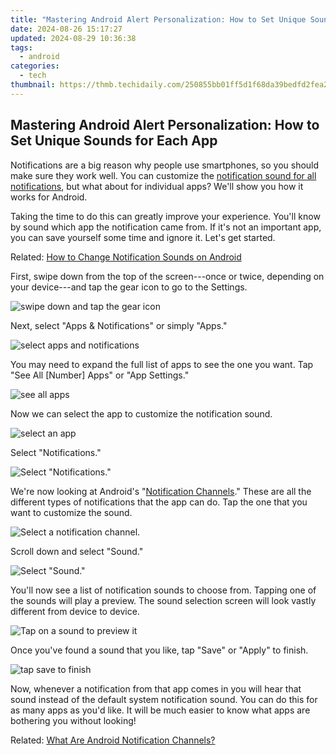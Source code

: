 ```yaml
---
title: "Mastering Android Alert Personalization: How to Set Unique Sounds for Each App"
date: 2024-08-26 15:17:27
updated: 2024-08-29 10:36:38
tags:
  - android
categories:
  - tech
thumbnail: https://thmb.techidaily.com/250855bb01ff5d1f68da39bedfd2fea2571983e53726cd5cc186abc1510baddd.jpg
---
```


## Mastering Android Alert Personalization: How to Set Unique Sounds for Each App

Notifications are a big reason why people use smartphones, so you should make sure they work well. You can customize the [notification sound for all notifications](https://remote-screen-capture.techidaily.com/in-2024-optimal-team-chats-secrets-to-success-4-steps/), but what about for individual apps? We'll show you how it works for Android.

 Taking the time to do this can greatly improve your experience. You'll know by sound which app the notification came from. If it's not an important app, you can save yourself some time and ignore it. Let's get started.

Related: [How to Change Notification Sounds on Android](https://remote-screen-capture.techidaily.com/in-2024-optimal-team-chats-secrets-to-success-4-steps/) 

 First, swipe down from the top of the screen---once or twice, depending on your device---and tap the gear icon to go to the Settings.

![swipe down and tap the gear icon](https://static1.howtogeekimages.com/wordpress/wp-content/uploads/2021/02/2021-02-01_15-32-22.png) 

 Next, select "Apps & Notifications" or simply "Apps."

![select apps and notifications](https://static1.howtogeekimages.com/wordpress/wp-content/uploads/2021/02/2021-02-02_15-08-17.png) 

 You may need to expand the full list of apps to see the one you want. Tap "See All \[Number\] Apps" or "App Settings."

![see all apps](https://static1.howtogeekimages.com/wordpress/wp-content/uploads/2021/02/2021-02-02_15-08-34.png) 

 Now we can select the app to customize the notification sound.

![select an app](https://static1.howtogeekimages.com/wordpress/wp-content/uploads/2021/02/2021-02-25_15-38-19.png) 

 Select "Notifications."

![Select &quot;Notifications.&quot;](https://static1.howtogeekimages.com/wordpress/wp-content/uploads/2021/02/2021-02-25_15-38-42.png?trim=1,1&amp;bg-color=000&amp;pad=1,1) 

 We're now looking at Android's "[Notification Channels](https://apple-account.techidaily.com/how-to-fix-when-apple-account-locked-on-iphone-8-by-drfone-ios/)." These are all the different types of notifications that the app can do. Tap the one that you want to customize the sound.

![Select a notification channel.](https://static1.howtogeekimages.com/wordpress/wp-content/uploads/2021/11/2021-11-12_17-12-14.png) 

 Scroll down and select "Sound."

![Select "Sound."](https://static1.howtogeekimages.com/wordpress/wp-content/uploads/2021/11/2021-11-12_17-12-48.png) 

 You'll now see a list of notification sounds to choose from. Tapping one of the sounds will play a preview. The sound selection screen will look vastly different from device to device.

![Tap on a sound to preview it](https://static1.howtogeekimages.com/wordpress/wp-content/uploads/2020/11/2020-11-12_15-59-07.png?trim=1,1&amp;bg-color=000&amp;pad=1,1) 

 Once you've found a sound that you like, tap "Save" or "Apply" to finish.

![tap save to finish](https://static1.howtogeekimages.com/wordpress/wp-content/uploads/2020/11/2020-11-12_15-59-54.png) 

 Now, whenever a notification from that app comes in you will hear that sound instead of the default system notification sound. You can do this for as many apps as you'd like. It will be much easier to know what apps are bothering you without looking!

Related: [What Are Android Notification Channels?](https://apple-account.techidaily.com/how-to-fix-when-apple-account-locked-on-iphone-8-by-drfone-ios/)

<ins class="adsbygoogle"
     style="display:block"
     data-ad-format="autorelaxed"
     data-ad-client="ca-pub-7571918770474297"
     data-ad-slot="1223367746"></ins>



<ins class="adsbygoogle"
     style="display:block"
     data-ad-client="ca-pub-7571918770474297"
     data-ad-slot="8358498916"
     data-ad-format="auto"
     data-full-width-responsive="true"></ins>
